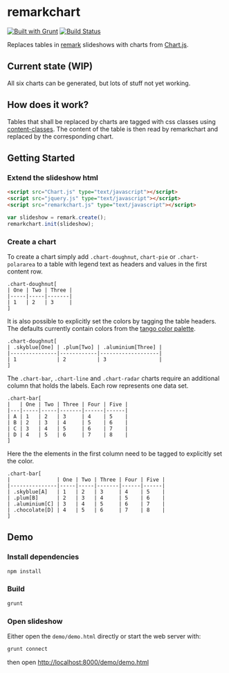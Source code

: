 # remarkchart

[![Built with Grunt](https://cdn.gruntjs.com/builtwith.png)](http://gruntjs.com/)
[![Build Status](https://travis-ci.org/rsteube/remarkchart.svg?branch=master)](https://travis-ci.org/rsteube/remarkchart)

Replaces tables in [remark] slideshows with charts from [Chart.js].

## Current state (WIP)
All six charts can be generated, but lots of stuff not yet working.

## How does it work?
Tables that shall be replaced by charts are tagged with css classes using [content-classes]. The content of the table is then read by remarkchart and replaced by the corresponding chart.

## Getting Started

### Extend the slideshow html
```html
<script src="Chart.js" type="text/javascript"></script>
<script src="jquery.js" type="text/javascript"></script>
<script src="remarkchart.js" type="text/javascript"></script>
```
```javascript
var slideshow = remark.create();
remarkchart.init(slideshow);
```

### Create a chart
To create a chart simply add `.chart-doughnut`, `chart-pie` or `.chart-polararea` to a table with legend text as headers and values in the first content row.
```
.chart-doughnut[
| One | Two | Three |
|-----|-----|-------|
| 1   | 2   | 3     |
]
```

It is also possible to explicitly set the colors by tagging the table headers. The defaults currently contain colors from the [tango color palette]. 
```
.chart-doughnut[
| .skyblue[One] | .plum[Two] | .aluminium[Three] |
|---------------|------------|-------------------|
| 1             | 2          | 3                 |
]
```


The `.chart-bar`, `.chart-line` and `.chart-radar` charts require an additional column that holds the labels. Each row represents one data set.
```
.chart-bar[
|   | One | Two | Three | Four | Five |
|---|-----|-----|-------|------|------|
| A | 1   | 2   | 3     | 4    | 5    |
| B | 2   | 3   | 4     | 5    | 6    |
| C | 3   | 4   | 5     | 6    | 7    |
| D | 4   | 5   | 6     | 7    | 8    |
]
```

Here the the elements in the first column need to be tagged to explicitly set the color.
```
.chart-bar[
|               | One | Two | Three | Four | Five |
|---------------|-----|-----|-------|------|------|
| .skyblue[A]   | 1   | 2   | 3     | 4    | 5    |
| .plum[B]      | 2   | 3   | 4     | 5    | 6    |
| .aluminium[C] | 3   | 4   | 5     | 6    | 7    |
| .chocolate[D] | 4   | 5   | 6     | 7    | 8    |
]
```

## Demo

### Install dependencies
```bash
npm install
```

### Build
```bash
grunt
```

### Open slideshow
Either open the `demo/demo.html` directly or start the web server with:

```bash
grunt connect
```

then open [http://localhost:8000/demo/demo.html]()

[content-classes]:https://github.com/gnab/remark/wiki/Markdown#content-classes
[remark]:https://github.com/gnab/remark
[Chart.js]:https://github.com/nnnick/Chart.js
[tango color palette]:http://tango.freedesktop.org/Tango_Icon_Theme_Guidelines